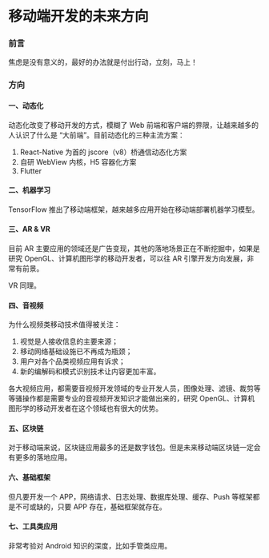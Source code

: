 # 移动端开发的未来方向

### 前言

焦虑是没有意义的，最好的办法就是付出行动，立刻，马上！

### 方向

#### 一、动态化

动态化改变了移动开发的方式，模糊了 Web 前端和客户端的界限，让越来越多的人认识了什么是 “大前端”。目前动态化的三种主流方案：

1. React-Native 为首的 jscore（v8）桥通信动态化方案
2. 自研 WebView 内核，H5 容器化方案
3. Flutter

#### 二、机器学习

TensorFlow 推出了移动端框架，越来越多应用开始在移动端部署机器学习模型。

#### 三、AR & VR

目前 AR 主要应用的领域还是广告变现，其他的落地场景正在不断挖掘中，如果是研究 OpenGL、计算机图形学的移动开发者，可以往 AR 引擎开发方向发展，非常有前景。

VR 同理。

#### 四、音视频

为什么视频类移动技术值得被关注：
1. 视觉是人接收信息的主要来源；
2. 移动网络基础设施已不再成为瓶颈；
3. 用户对各个品类视频应用有诉求；
4. 新的编解码和模式识别技术让内容更加丰富。

各大视频应用，都需要音视频开发领域的专业开发人员，图像处理、滤镜、裁剪等等骚操作都是需要专业的音视频开发知识才能做出来的，研究 OpenGL、计算机图形学的移动开发者在这个领域也有很大的优势。

#### 五、区块链

对于移动端来说，区块链应用最多的还是数字钱包。但是未来移动端区块链一定会有更多的落地应用。

#### 六、基础框架

但凡要开发一个 APP，网络请求、日志处理、数据库处理、缓存、Push 等框架都是不可或缺的，只要 APP 存在，基础框架就存在。

#### 七、工具类应用

非常考验对 Android 知识的深度，比如手管类应用。
